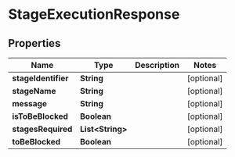 # StageExecutionResponse

## Properties
Name | Type | Description | Notes
------------ | ------------- | ------------- | -------------
**stageIdentifier** | **String** |  |  [optional]
**stageName** | **String** |  |  [optional]
**message** | **String** |  |  [optional]
**isToBeBlocked** | **Boolean** |  |  [optional]
**stagesRequired** | **List&lt;String&gt;** |  |  [optional]
**toBeBlocked** | **Boolean** |  |  [optional]
